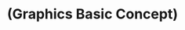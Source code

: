 ---
layout: default
title: "(Graphics Basic Concept)"
parent: "(Graphics 😎)"
has_children: true
nav_order: 3
---